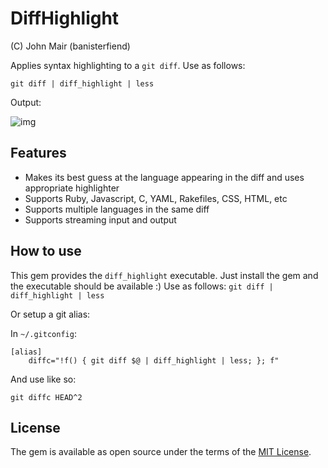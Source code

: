 
# DiffHighlight

(C) John Mair (banisterfiend)

Applies syntax highlighting to a `git diff`. Use as follows:

```
git diff | diff_highlight | less
```

Output:

![img](https://i.imgur.com/DcO4txF.png)


## Features

* Makes its best guess at the language appearing in the diff and uses appropriate highlighter
* Supports Ruby, Javascript, C, YAML, Rakefiles, CSS, HTML, etc
* Supports multiple languages in the same diff
* Supports streaming input and output

## How to use

This gem provides the `diff_highlight` executable. Just install the gem and the executable should be available :)
Use as follows: `git diff | diff_highlight | less`

Or setup a git alias:

In `~/.gitconfig`:

```
[alias]
    diffc="!f() { git diff $@ | diff_highlight | less; }; f"
```

And use like so:

```
git diffc HEAD^2
```

## License

The gem is available as open source under the terms of the [MIT License](https://opensource.org/licenses/MIT).
